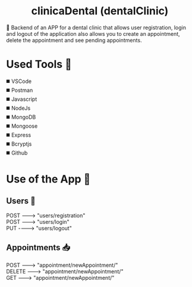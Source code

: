 <h1 align="center">clinicaDental (dentalClinic)</h1>

 📢  Backend of an APP for a dental clinic that allows user registration, login and logout of the application also allows you to create an appointment, delete the appointment and see pending appointments.
 
 # Used Tools 🔨
 
 ◼️ VSCode<br>
 ◼️ Postman<br>
 ◼️ Javascript<br>
 ◼️ NodeJs<br>
 ◼️ MongoDB<br>
 ◼️ Mongoose<br>
 ◼️ Express<br>
 ◼️ Bcryptjs<br>
 ◼️ Github<br>

# Use of the App  📃

<h2>  Users  👥 </h2>
POST ---> "users/registration" <br>
POST ---> "users/login" <br>
PUT ----> "users/logout" <br>

<h2>Appointments 📥 </h2>
POST ---> "appointment/newAppointment/<email>" <br>
DELETE ---> "appointment/newAppointment/<id>" <br>
GET ---> "appointment/newAppointment/<token_id>" <br>
